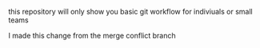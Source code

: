 this repository will only show you basic git workflow for indiviuals or small teams

I made this change from the merge conflict branch
